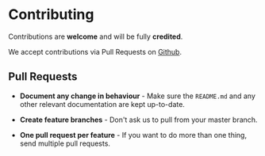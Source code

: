 # Contributing

Contributions are **welcome** and will be fully **credited**.

We accept contributions via Pull Requests on [Github](https://github.com/natacha-beck/bf-umac).

## Pull Requests

- **Document any change in behaviour** - Make sure the `README.md` and any other relevant documentation are kept up-to-date.

- **Create feature branches** - Don't ask us to pull from your master branch.

- **One pull request per feature** - If you want to do more than one thing, send multiple pull requests.
